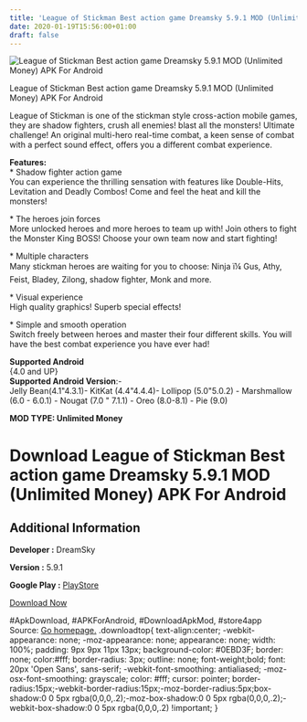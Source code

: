 ```yaml
---
title: 'League of Stickman Best action game Dreamsky 5.9.1 MOD (Unlimited Money) APK For Android'
date: 2020-01-19T15:56:00+01:00
draft: false
---
```


![League of Stickman Best action game Dreamsky 5.9.1 MOD (Unlimited Money) APK For Android](https://i1.wp.com/apkhome.net/wp-content/uploads/2020/01/League-of-Stickman-Best-action-game-Dreamsky-5.9.1-MOD-Unlimited-Money.png "League of Stickman Best action game Dreamsky 5.9.1 MOD (Unlimited Money) APK For Android")

  

League of Stickman Best action game Dreamsky 5.9.1 MOD (Unlimited Money) APK For Android

League of Stickman is one of the stickman style cross-action mobile games, they are shadow fighters, crush all enemies! blast all the monsters! Ultimate challenge! An original multi-hero real-time combat, a keen sense of combat with a perfect sound effect, offers you a different combat experience.

**Features:**  
\* Shadow fighter action game  
You can experience the thrilling sensation with features like Double-Hits, Levitation and Deadly Combos! Come and feel the heat and kill the monsters!

\* The heroes join forces  
More unlocked heroes and more heroes to team up with! Join others to fight the Monster King BOSS! Choose your own team now and start fighting!

\* Multiple characters  
Many stickman heroes are waiting for you to choose: Ninja ï¼ Gus, Athy, Feist, Bladey, Zilong, shadow fighter, Monk and more.

\* Visual experience  
High quality graphics! Superb special effects!

\* Simple and smooth operation  
Switch freely between heroes and master their four different skills. You will have the best combat experience you have ever had!

**Supported Android**  
{4.0 and UP}  
**Supported Android Version**:-  
Jelly Bean(4.1"4.3.1)- KitKat (4.4"4.4.4)- Lollipop (5.0"5.0.2) - Marshmallow (6.0 - 6.0.1) - Nougat (7.0 " 7.1.1) - Oreo (8.0-8.1) - Pie (9.0)

**MOD TYPE: Unlimited Money**

Download League of Stickman Best action game Dreamsky 5.9.1 MOD (Unlimited Money) APK For Android
=================================================================================================

Additional Information
----------------------

**Developer :** DreamSky

**Version :** 5.9.1

**Google Play :** [PlayStore](https://play.google.com/store/apps/details?id=com.dreamsky.DiabloLOL)

  

[Download Now](https://store4app.co/post/league-of-stickman-best-action-game-dreamsky-5-9-1-mod-unlimited-money-apk-for-android_1579444222)

  
#ApkDownload, #APKForAndroid, #DownloadApkMod, #store4app  
Source: [Go homepage.](https://store4app.co/post/league-of-stickman-best-action-game-dreamsky-5-9-1-mod-unlimited-money-apk-for-android_1579444222) .downloadtop{ text-align:center; -webkit-appearance: none; -moz-appearance: none; appearance: none; width: 100%; padding: 9px 9px 11px 13px; background-color: #0EBD3F; border: none; color:#fff; border-radius: 3px; outline: none; font-weight;bold; font: 20px 'Open Sans', sans-serif; -webkit-font-smoothing: antialiased; -moz-osx-font-smoothing: grayscale; color: #fff; cursor: pointer; border-radius:15px;-webkit-border-radius:15px;-moz-border-radius:5px;box-shadow:0 0 5px rgba(0,0,0,.2);-moz-box-shadow:0 0 5px rgba(0,0,0,.2);-webkit-box-shadow:0 0 5px rgba(0,0,0,.2) !important; }